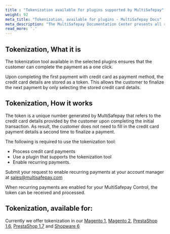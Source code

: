 ```yaml
---
title : "Tokenization available for plugins supported by MultiSafepay"
weight: 92
meta_title: "Tokenization, available for plugins - MultiSafepay Docs"
meta_description: "The MultiSafepay Documentation Center presents all relevant information about our Plugins and API. You can also find support pages for payment methods, tools and general questions as well as the contact details of our Support and Integration Teams."
read_more: '.'
---
```



## Tokenization, What it is
The tokenization tool available in the selected plugins ensures that the customer can complete the payment as a one click.

Upon completing the first payment with credit card as payment method, the credit card details are stored as a token. This allows the customer to finalize the next payment by only selecting the stored credit card details.

## Tokenization, How it works
The token is a unique number generated by MultiSafepay that refers to the credit card details provided by the customer upon completing the initial transaction. As result, the customer does not need to fill in the credit card payment details a second time to finalize a payment.

The following is required to use the tokenization tool:

* Process credit card payments
* Use a plugin that supports the tokenization tool
* Enable recurring payments.

Submit your request to enable recurring payments at your account manager at <sales@multisafepay.com>

When recurring payments are enabled for your MultiSafepay Control, the token can be received and processed.

## Tokenization, available for:
Currently we offer tokenization in our [Magento 1](/integrations/magento1), [Magento 2](/integrations/magento2), [PrestaShop 1.6](/integrations/prestashop-1-6), [PrestaShop 1.7](/integrations/prestashop-1-7) and [Shopware 6](/integrations/plugins/shopware6)

